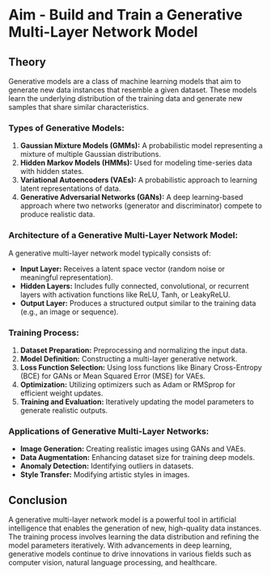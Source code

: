 # Aim - Build and Train a Generative Multi-Layer Network Model

## Theory

Generative models are a class of machine learning models that aim to generate new data instances that resemble a given dataset. These models learn the underlying distribution of the training data and generate new samples that share similar characteristics.

### **Types of Generative Models:**
1. **Gaussian Mixture Models (GMMs):** A probabilistic model representing a mixture of multiple Gaussian distributions.
2. **Hidden Markov Models (HMMs):** Used for modeling time-series data with hidden states.
3. **Variational Autoencoders (VAEs):** A probabilistic approach to learning latent representations of data.
4. **Generative Adversarial Networks (GANs):** A deep learning-based approach where two networks (generator and discriminator) compete to produce realistic data.

### **Architecture of a Generative Multi-Layer Network Model:**
A generative multi-layer network model typically consists of:
- **Input Layer:** Receives a latent space vector (random noise or meaningful representation).
- **Hidden Layers:** Includes fully connected, convolutional, or recurrent layers with activation functions like ReLU, Tanh, or LeakyReLU.
- **Output Layer:** Produces a structured output similar to the training data (e.g., an image or sequence).

### **Training Process:**
1. **Dataset Preparation:** Preprocessing and normalizing the input data.
2. **Model Definition:** Constructing a multi-layer generative network.
3. **Loss Function Selection:** Using loss functions like Binary Cross-Entropy (BCE) for GANs or Mean Squared Error (MSE) for VAEs.
4. **Optimization:** Utilizing optimizers such as Adam or RMSprop for efficient weight updates.
5. **Training and Evaluation:** Iteratively updating the model parameters to generate realistic outputs.

### **Applications of Generative Multi-Layer Networks:**
- **Image Generation:** Creating realistic images using GANs and VAEs.
- **Data Augmentation:** Enhancing dataset size for training deep models.
- **Anomaly Detection:** Identifying outliers in datasets.
- **Style Transfer:** Modifying artistic styles in images.

## Conclusion
A generative multi-layer network model is a powerful tool in artificial intelligence that enables the generation of new, high-quality data instances. The training process involves learning the data distribution and refining the model parameters iteratively. With advancements in deep learning, generative models continue to drive innovations in various fields such as computer vision, natural language processing, and healthcare.
